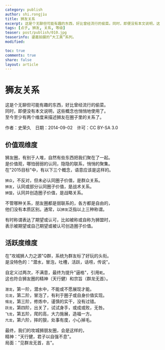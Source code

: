 ```yaml
---
category: publish
author: shi.rongjiu
title: 狮友关系
excerpt: 这是个无聊但可能有趣的东西，好比曾经流行的偷菜。同时，即便没有本文说明，这些概念也悄悄地使用了。至今至少有两个维度来描述狮友在圈子里的关系了。
tags: [点子, 狮友, 关系, 等级]
teaser: post/publish/010.jpg
teaserinfo: 鎏嘉拍摄的“大工美”系列。
modified: 

toc: true
comments: true
share: false
layout: article
---
```


# 狮友关系

这是个无聊但可能有趣的东西，好比曾经流行的偷菜。  
同时，即便没有本文说明，这些概念也悄悄地使用了。  
至今至少有两个维度来描述狮友在圈子里的关系了。

作者：史荣久　日期：2014-09-02　许可：CC BY-SA 3.0

## 价值观维度

狮友圈，有别于人堆，自然有些东西把我们聚在了一起。  
是价值观，哪怕弱弱的认同，隐隐的联系，悄悄的聚集。  
在"2015目标"中，有以下三个概念，语意应该是这样的。

`狮众`，不反对，但未必认同圈子价值，是群众关系。  
`狮友`，认同或部分认同圈子价值，是战术关系。  
`狮盟`，认同并创造圈子价值，是战略关系。  

不管哪种关系，朋友圈都是弱联系的，各方都是自由的，  
他们没有本质区别。通常，以`狮友`泛指以上三种称谓。  

有时称谓表达了期望或认可，比如被称或自称为狮盟时，  
表示被期望或自己期望或被认可创造圈子价值。

## 活跃度维度

在"攻城狮人力之源"Q群，系统为群友标了好玩的头衔。  
是没特色的："潜水，冒泡，吐槽，活跃，话唠，传说"。  

自定义过两次，不满意，最终为提升"逼格"，引用`乾`。  
这也符合狮友圈的精神（天行健）和宗旨（群龙无首）。  

`潜龙`，第一阶，潜水中，不能或不愿展现才能。  
`见龙`，第二阶，冒泡了，有利于圈子或自身价值实现。  
`惕龙`，第三阶，修炼中，谨慎的实干，没有过错。  
`跃龙`，第四阶，出关了，试试身手，或成或败，无咎。  
`飞龙`，第五阶，爬的高，大力施展，造福一方。  
`亢龙`，第六阶，摔的狠，处事有度，小心掉毛。  

最终，我们的攻城狮朋友圈，会是这样的，  
精神："天行健，君子以自强不息"。  
局面："见群龙无首，吉"。
